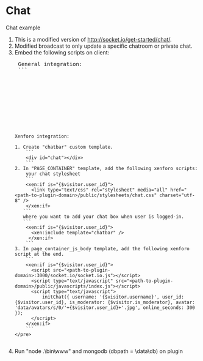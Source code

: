 Chat
=========

Chat example

1. This is a modified version of http://socket.io/get-started/chat/.
2. Modified broadcast to only update a specific chatroom or private chat.
3. Embed the following scripts on client:
    <pre>
    General integration:
    ```
    <link type="text/css" rel="stylesheet" media="all" href="<path-to-plugin-domain>/public/stylesheets/chat.css" charset="utf-8" />
    <script type="text/javascript" src="/js/jquery-1.10.2.js"></script>
    <script src="<path-to-plugin-domain>:3000/socket.io/socket.io.js"></script>
    <script type="text/javascript" src="<path-to-plugin-domain>/public/javascripts/index.js"></script>
    <script type="text/javascript">
        initChat({ username: '<username>', user_id: <user_id>, is_moderator: <is_moderator>, avatar: <avatar>, online_seconds: <online_seconds> });
    </script>
    ```
    Xenforo integration:

    1. Create "chatbar" custom template. 
        ```
        <div id="chat"></div>
        ```
    2. In "PAGE_CONTAINER" template, add the following xenforo scripts: 
        your chat stylesheet
        ```
        <xen:if is="{$visitor.user_id}">
          <link type="text/css" rel="stylesheet" media="all" href="<path-to-plugin-domain>/public/stylesheets/chat.css" charset="utf-8" />
        </xen:if>
       ```
       where you want to add your chat box when user is logged-in.
       ```
        <xen:if is="{$visitor.user_id}">
          <xen:include template="chatbar" />
         </xen:if>
        ```
    3. In page_container_js_body template, add the following xenforo script at the end.
        ```
        <xen:if is="{$visitor.user_id}">
          <script src="<path-to-plugin-domain>:3000/socket.io/socket.io.js"></script>
          <script type="text/javascript" src="<path-to-plugin-domain>/public/javascripts/index.js"></script>
          <script type="text/javascript">
              initChat({ username: '{$visitor.username}', user_id: {$visitor.user_id}, is_moderator: {$visitor.is_moderator}, avatar: 'data/avatars/s/0/'+{$visitor.user_id}+'.jpg', online_seconds: 300 });
          </script>
        </xen:if>
        ```
    </pre>
4. Run "node .\bin\www" and mongodb (dbpath = \data\db) on plugin
